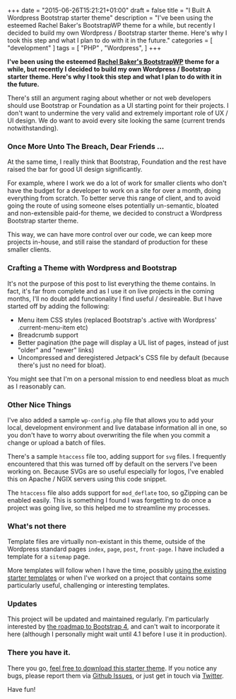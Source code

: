 +++
date = "2015-06-26T15:21:21+01:00"
draft = false
title = "I Built A Wordpress Bootstrap starter theme"
description = "I've been using the esteemed Rachel Baker's BootstrapWP theme for a while, but recently I decided to build my own Wordpress / Bootstrap starter theme. Here's why I took this step and what I plan to do with it in the future."
categories = [
  "development"
]
tags = [ 
    "PHP" ,
    "Wordpress", 
]
+++

**I've been using the esteemed [Rachel Baker's BootstrapWP](https://github.com/rachelbaker/bootstrapwp-Twitter-Bootstrap-for-WordPress/tree/bootstrap3 "Rachel Baker's BootstrapWP on GitHub") theme for a while, but recently I decided to build my own Wordpress / Bootstrap starter theme. Here's why I took this step and what I plan to do with it in the future.**

There's still an argument raging about whether or not web developers should use Bootstrap or Foundation as a UI starting point for their projects. I don't want to undermine the very valid and extremely important role of UX / UI design. We do want to avoid every site looking the same (current trends notwithstanding).

### Once More Unto The Breach, Dear Friends ...

At the same time, I really think that Bootstrap, Foundation and the rest have raised the bar for good UI design significantly.

For example, where I work we do a lot of work for smaller clients who don't have the budget for a developer to work on a site for over a month, doing everything from scratch. To better serve this range of client, and to avoid going the route of using someone elses potentially un-semantic, bloated and non-extensible paid-for theme, we decided to construct a Wordpress Bootstrap starter theme.

This way, we can have more control over our code, we can keep more projects in-house, and still raise the standard of production for these smaller clients.

### Crafting a Theme with Wordpress and Bootstrap

It's not the purpose of this post to list everything the theme contains. In fact, it's far from complete and as I use it on live projects in the coming months, I'll no doubt add functionality I find useful / desireable. But I have started off by adding the following:

- Menu item CSS styles (replaced Bootstrap's .active with Wordpress' .current-menu-item etc)
- Breadcrumb support
- Better pagination (the page will display a UL list of pages, instead of just "older" and "newer" links)
- Uncompressed and deregistered Jetpack's CSS file by default (because there's just no need for bloat).

You might see that I'm on a personal mission to end needless bloat as much as I reasonably can.

### Other Nice Things

I've also added a sample `wp-config.php` file that allows you to add your local, development environment and live database information all in one, so you don't have to worry about overwriting the file when you commit a change or upload a batch of files.

There's a sample `htaccess` file too, adding support for `svg` files. I frequently encountered that this was turned off by default on the servers I've been working on. Because SVGs are so useful especially for logos, I've enabled this on Apache / NGIX servers using this code snippet.

The `htaccess` file also adds support for `mod_deflate` too, so gZipping can be enabled easily. This is something I found I was forgetting to do once a project was going live, so this helped me to streamline my processes.

### What's not there

Template files are virtually non-existant in this theme, outside of the Wordpress standard pages `index`, `page`, `post`, `front-page`. I have included a template for a `sitemap` page.

More templates will follow when I have the time, possibly [using the existing starter templates](http://getbootstrap.com/getting-started/#examples "example pages constructed with Bootstrap") or when I've worked on a project that contains some particularly useful, challenging or interesting templates.

### Updates

This project will be updated and maintained regularly. I'm particularly interested by [the roadmap to Bootstrap 4](http://blog.getbootstrap.com/2014/10/29/bootstrap-3-3-0-released/ "Bootstrap blog post containing info about Bootstrap 4"), and can't wait to incorporate it here (although I personally might wait until 4.1 before I use it in production).

### There you have it.

There you go, [feel free to download this starter theme](https://github.com/endymion1818/blazebase/ "Link to Blaze Base starter Wordpress theme"). If you notice any bugs, please report them via [Github Issues](https://github.com/endymion1818/blazebase "GitHub repository for this theme"), or just get in touch via [Twitter](https://twitter.com/muzzlehatch_ "Benjamin Read on Twitter").

Have fun!
